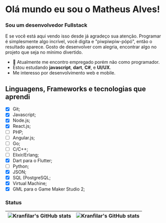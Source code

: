 # Olá mundo eu sou o Matheus Alves!
### Sou um desenvolvedor **Fullstack** 

E se você está aqui vendo isso desde já agradeço sua atenção. Programar é simplesmente algo incrível, você digita e "piwpiwpiw-pópó", então o resultado aparece. Gosto de desenvolver com alegria, encontrar algo no projeto que seja no mínimo divertido.
- 🔭 Atualmente me encontro empregado porém não como programador.
- Estou estudando **javascript**, **dart**, **C#**, e **UI/UX**.
- Me interesso por desenvolvimento web e mobile.

## Linguagens, Frameworks e tecnologias que aprendi
- [x] Git;
- [x] Javascript;
- [x] Node.js;
- [x] React.js;
- [ ] PHP;
- [ ] Angular.js;
- [ ] Go;
- [ ] C/C++;
- [ ] Elixir/Erlang;
- [x] Dart para o Flutter;
- [ ] Python;
- [x] JSON;
- [x] SQL (PostgreSQL;
- [x] Virtual Machine;
- [x] GML para o Game Maker Studio 2;

### Status
| ![Kranfilar's GitHub stats](https://github-readme-stats.vercel.app/api?username=Kranfilar&show_icons=true&theme=material-palenight) | ![Kranfilar's GitHub stats](https://github-readme-stats.vercel.app/api/top-langs/?username=kranfilar&hide=html&layout=compact&theme=material-palenight) |
| - | - |
